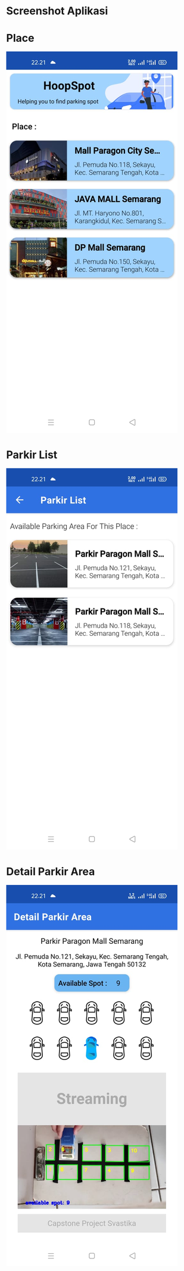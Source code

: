 # Screenshot Aplikasi

# Place
![alt text](https://github.com/Z4nR/HoopSpot_Bangkit/blob/mobile-development/screenshoot/057df613-c78d-40f5-94dd-deb61513d569.jpg "1")

# Parkir List 
![alt text](https://github.com/Z4nR/HoopSpot_Bangkit/blob/mobile-development/screenshoot/5c3aafe3-41b1-478c-afdb-e584760a3f3b.jpg "2")

# Detail Parkir Area
![alt text](https://github.com/Z4nR/HoopSpot_Bangkit/blob/mobile-development/screenshoot/baf46c16-6bd4-4426-89fe-eb7321092a81.jpg "3")


